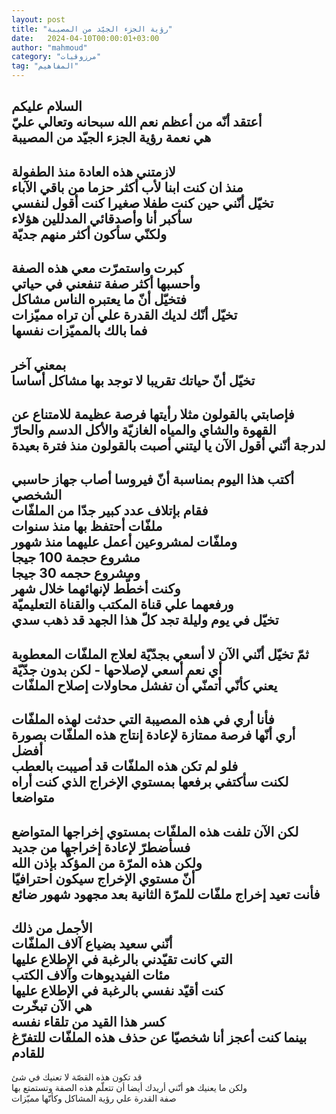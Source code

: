 ```yaml
---
layout: post
title: "رؤية الجزء الجيّد من المصيبة"
date:   2024-04-10T00:00:01+03:00
author: "mahmoud"
category: "مرزوقيات"
tag: "المفاهيم"
---
```



السلام عليكم  
أعتقد أنّه من أعظم نعم الله سبحانه وتعالي عليّ  
هي نعمة رؤية الجزء الجيّد من المصيبة  
-  
لازمتني هذه العادة منذ الطفولة  
منذ ان كنت ابنا لأب أكثر حزما من باقي الآباء  
تخيّل أنّني حين كنت طفلا صغيرا كنت أقول لنفسي  
سأكبر أنا وأصدقائي المدللين هؤلاء  
ولكنّي سأكون أكثر منهم جديّة  
-  
كبرت واستمرّت معي هذه الصفة  
وأحسبها أكثر صفة تنفعني في حياتي  
فتخيّل أنّ ما يعتبره الناس مشاكل  
تخيّل أنّك لديك القدرة علي أن تراه مميّزات  
فما بالك بالمميّزات نفسها  
-  
بمعني آخر  
تخيّل أنّ حياتك تقريبا لا توجد بها مشاكل أساسا  
-  
فإصابتي بالقولون مثلا رأيتها فرصة عظيمة للامتناع
عن  
القهوة والشاي والمياه الغازيّة والأكل الدسم
والحارّ  
لدرجة أنّني أقول الآن يا ليتني أصبت بالقولون منذ فترة
بعيدة  
-  
أكتب هذا اليوم بمناسبة أنّ فيروسا أصاب جهاز حاسبي
الشخصي  
فقام بإتلاف عدد كبير جدّا من الملفّات  
ملفّات أحتفظ بها منذ سنوات  
وملفّات لمشروعين أعمل عليهما منذ شهور  
مشروع حجمة 100 جيجا  
ومشروع حجمه 30 جيجا  
وكنت أخطّط لإنهائهما خلال شهر  
ورفعهما علي قناة المكتب والقناة التعليميّة  
تخيّل في يوم وليلة تجد كلّ هذا الجهد قد ذهب سدي  
-  
ثمّ تخيّل أنّني الآن لا أسعي بجدّيّة لعلاج الملفّات
المعطوبة  
أي نعم أسعي لإصلاحها - لكن بدون جدّيّة  
يعني كأنّي أتمنّي أن تفشل محاولات إصلاح الملفّات  
-  
فأنا أري في هذه المصيبة التي حدثت لهذه الملفّات  
أري أنّها فرصة ممتازة لإعادة إنتاج هذه الملفّات بصورة
أفضل  
فلو لم تكن هذه الملفّات قد أصيبت بالعطب  
لكنت سأكتفي برفعها بمستوي الإخراج الذي كنت أراه
متواضعا  
-  
لكن الآن تلفت هذه الملفّات بمستوي إخراجها
المتواضع  
فسأضطرّ لإعادة إخراجها من جديد  
ولكن هذه المرّة من المؤكّد بإذن الله  
أنّ مستوي الإخراج سيكون احترافيّا  
فأنت تعيد إخراج ملفّات للمرّة الثانية بعد مجهود شهور
ضائع  
-  
الأجمل من ذلك  
أنّني سعيد بضياع آلاف الملفّات  
التي كانت تقيّدني بالرغبة في الإطلاع عليها  
مئات الفيديوهات وآلاف الكتب  
كنت أقيّد نفسي بالرغبة في الإطلاع عليها  
هي الآن تبخّرت  
كسر هذا القيد من تلقاء نفسه  
بينما كنت أعجز أنا شخصيّا عن حذف هذه الملفّات للتفرّغ
للقادم  
-  
قد تكون هذه القصّة لا تعنيك في شئ  
ولكن ما يعنيك هو أنّني أريدك أيضا أن تتعلّم هذه الصفة
وتستمتع بها  
صفة القدرة علي رؤية المشاكل وكأنّها مميّزات
